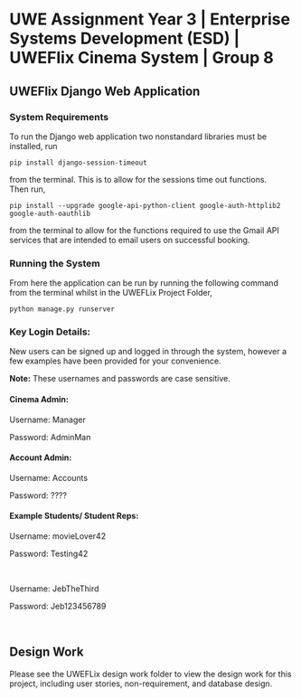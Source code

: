 # UWE Assignment Year 3 | Enterprise Systems Development (ESD) | UWEFlix Cinema System | Group 8


## UWEFlix Django Web Application

### System Requirements
To run the Django web application two nonstandard libraries must be installed, run 

```
pip install django-session-timeout
```

from the terminal. This is to allow for the sessions time out functions. <br>
Then run,

```
pip install --upgrade google-api-python-client google-auth-httplib2 google-auth-oauthlib
```

from the terminal to allow for the functions required to use the Gmail API services that are intended to email users on successful booking.

### Running the System
From here the application can be run by running the following command from the terminal whilst in the UWEFLix Project Folder,
```
python manage.py runserver
```


### Key Login Details:
<p>New users can be signed up and logged in through the system, however a few examples have been provided for your convenience. </p>
<p> <strong>Note:</strong> These usernames and passwords are case sensitive. </p>

#### Cinema Admin:

<p>Username: Manager </p>
<p>Password: AdminMan </p>

#### Account Admin:
<p>Username: Accounts </p>
<p>Password: ???? </p>

#### Example Students/ Student Reps:

<p>Username: movieLover42 </p>
<p>Password: Testing42 </p>
<br>
<p>Username: JebTheThird </p>
<p>Password: Jeb123456789 </p>

<br>

## Design Work
Please see the UWEFLix design work folder to view the design work for this project, including user stories, non-requirement, and database design.
